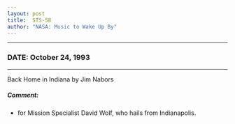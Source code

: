 ```yaml
---
layout: post
title:  STS-58
author: "NASA: Music to Wake Up By"
---
```


----
### DATE: October 24, 1993
----
Back Home in Indiana by Jim Nabors

##### Comment:
* for Mission Specialist David Wolf, who hails from Indianapolis.
